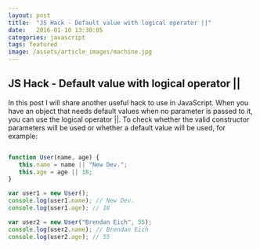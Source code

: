 ```yaml
---
layout: post
title:  "JS Hack - Default value with logical operator ||"
date:   2016-01-10 13:30:05
categories: javascript
tags: featured
image: /assets/article_images/machine.jpg
---
```


JS Hack - Default value with logical operator || 
----------------  

In this post I will share another useful hack to use in JavaScript. 
When you have an object that needs default values when no parameter is passed to it, you can use the logical operator ||. 
To check whether the valid constructor parameters will be used or whether a default value will be used, for example:

```javascript

function User(name, age) {
   this.name = name || "New Dev.";
   this.age = age || 18;
}

var user1 = new User();
console.log(user1.name); // New Dev.
console.log(user1.age); // 18

var user2 = new User("Brendan Eich", 55);
console.log(user2.name); // Brendan Eich
console.log(user2.age); // 55

```
